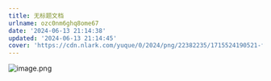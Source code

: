 ```yaml
---
title: 无标题文档
urlname: ozc0nm6ghq8ome67
date: '2024-06-13 21:14:38'
updated: '2024-06-13 21:14:45'
cover: 'https://cdn.nlark.com/yuque/0/2024/png/22382235/1715524190521-f0606a3c-fb91-4d5f-8fb1-bf9de4062f5a.png'
---
```

![image.png](https://oss1.aistar.cool/elog-offer-now/b4461dee1aed787539a59c457090064b.png)
